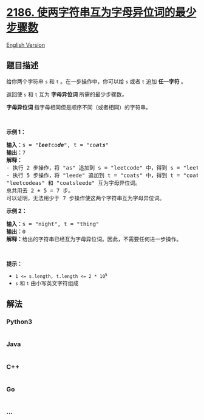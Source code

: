 # [2186. 使两字符串互为字母异位词的最少步骤数](https://leetcode.cn/problems/minimum-number-of-steps-to-make-two-strings-anagram-ii)

[English Version](/solution/2100-2199/2186.Minimum%20Number%20of%20Steps%20to%20Make%20Two%20Strings%20Anagram%20II/README_EN.md)

## 题目描述

<!-- 这里写题目描述 -->

<p>给你两个字符串 <code>s</code> 和 <code>t</code> 。在一步操作中，你可以给 <code>s</code> 或者 <code>t</code> 追加 <strong>任一字符</strong> 。</p>

<p>返回使 <code>s</code> 和 <code>t</code> 互为 <strong>字母异位词</strong> 所需的最少步骤数<em>。</em></p>

<p><strong>字母异位词 </strong>指字母相同但是顺序不同（或者相同）的字符串。</p>

<p>&nbsp;</p>

<p><strong>示例 1：</strong></p>

<pre><strong>输入：</strong>s = "<em><strong>lee</strong>t</em>co<em><strong>de</strong></em>", t = "co<em><strong>a</strong></em>t<em><strong>s</strong></em>"
<strong>输出：</strong>7
<strong>解释：</strong>
- 执行 2 步操作，将 "as" 追加到 s = "leetcode" 中，得到 s = "leetcode<em><strong>as</strong></em>" 。
- 执行 5 步操作，将 "leede" 追加到 t = "coats" 中，得到 t = "coats<em><strong>leede</strong></em>" 。
"leetcodeas" 和 "coatsleede" 互为字母异位词。
总共用去 2 + 5 = 7 步。
可以证明，无法用少于 7 步操作使这两个字符串互为字母异位词。</pre>

<p><strong>示例 2：</strong></p>

<pre><strong>输入：</strong>s = "night", t = "thing"
<strong>输出：</strong>0
<strong>解释：</strong>给出的字符串已经互为字母异位词。因此，不需要任何进一步操作。
</pre>

<p>&nbsp;</p>

<p><strong>提示：</strong></p>

<ul>
	<li><code>1 &lt;= s.length, t.length &lt;= 2 * 10<sup>5</sup></code></li>
	<li><code>s</code> 和 <code>t</code> 由小写英文字符组成</li>
</ul>


## 解法

<!-- 这里可写通用的实现逻辑 -->

<!-- tabs:start -->

### **Python3**

<!-- 这里可写当前语言的特殊实现逻辑 -->

```python

```

### **Java**

<!-- 这里可写当前语言的特殊实现逻辑 -->

```java

```

### **C++**

```cpp

```

### **Go**

```go

```

### **...**

```

```

<!-- tabs:end -->